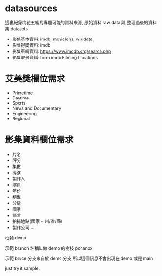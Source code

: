 # datasources
這裏紀錄梅花五組的專題可能的資料來源, 原始資料 raw data 與 整理過後的資料集 datasets

* 影集基本資料: imdb, movielens, wikidata
* 影集得獎資料: imdb
* 影集車輛資料: https://www.imcdb.org/search.php
* 影集取景資料: form imdb Filming Locations


# 艾美獎欄位需求
* Primetime
* Daytime
* Sports
* News and Documentary
* Engineering
* Regional 

# 影集資料欄位需求

* 片名
* 評分
* 集數
* 導演
* 製作人
* 演員
* 年份
* 類型
* 分級
* 國家
* 語言
* 拍攝地點(國家 + 州/省/縣)
* 製作公司
....

柏翰  demo

示範 branch 名稱叫做 demo 的樹枝 pohanox


示範 bruce 分支來自於 demo 分支 所以這個訊息不會出現在 demo 或是 main

just try it sample.
 
